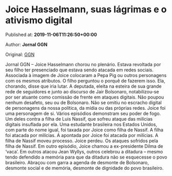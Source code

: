 
# Joice Hasselmann, suas lágrimas e o ativismo digital

Published at: **2019-11-06T11:26:50+00:00**

Author: **Jornal GGN**

Original: [GGN](https://jornalggn.com.br/crise/joice-hasselmann-suas-lagrimas-e-o-ativismo-digital/)

Jornal GGN – Joice Hasselmann chorou no plenário. Estava revoltada por seu filho ter presenciado que estava sendo atacada em redes sociais. Associada à imagem de Joice colocaram a Pepa Pig ou outros personagens com os mesmos atributos. O filho perguntou o porquê de fazerem isso. Ela, chorando, disse que iria lutar.
A deputada, eleita na esteira de sua grande rede de seguidores e junto ao discurso de Jair Bolsonaro, notabilizou-se por ser atuante como comissão de frente em ataques digitais. Não poupou nenhum desafeto, seu ou de Bolsonaro. Não se omitiu no escracho digital de personagens da nossa política, da mídia ou das próprias redes.
Joice foi uma personagem de si.
Vários episódios demonstram seu poder de fogo. Um deles contra a filha de Luis Nassif, que sofreu ataque das milícias digitais insuflada por ela. Uma estudante brasileira nos Estados Unidos, com parte do nome igual, foi taxada por Joice como filha de Nassif. A filha foi atacada por milícias. A apontada por Joice foi atacada por milícias. A filha de Nassif moveu processo. Joice perdeu.
Os ataques sofridos pela filha de Nassif.
Em outro episódio, Joice chamou a ex-presidente Dilma de ‘vaca’. Em outros atacou Jean Wyllys, outros celebrou a ditadura – mesmo tendo defendido a memória para que da ditadura não se esquecesse o povo brasileiro. Abraçou com garra a agenda de desmonte de Bolsonaro, desmonte social e de memória, desmonte de dignidade do povo brasileiro.
